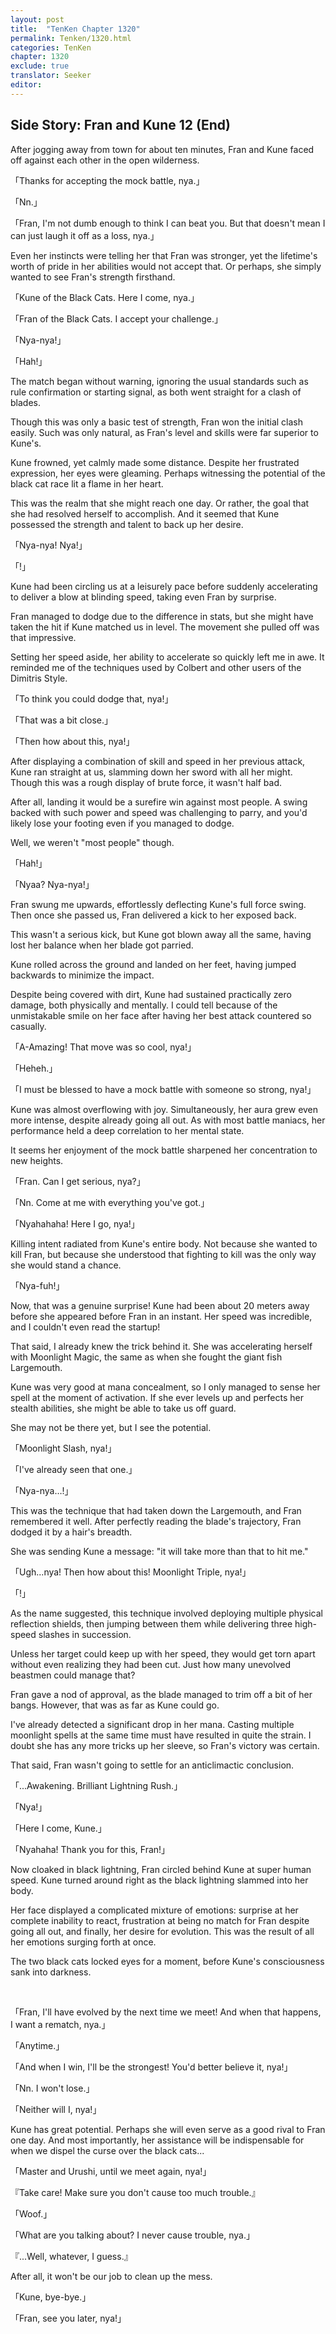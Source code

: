 ```yaml
---
layout: post
title:  "TenKen Chapter 1320"
permalink: Tenken/1320.html
categories: TenKen
chapter: 1320
exclude: true
translator: Seeker
editor: 
---
```

<h2>Side Story: Fran and Kune 12 (End)</h2>

After jogging away from town for about ten minutes, Fran and Kune faced off against each other in the open wilderness.

「Thanks for accepting the mock battle, nya.」

「Nn.」

「Fran, I'm not dumb enough to think I can beat you. But that doesn't mean I can just laugh it off as a loss, nya.」

Even her instincts were telling her that Fran was stronger, yet the lifetime's worth of pride in her abilities would not accept that. Or perhaps, she simply wanted to see Fran's strength firsthand.

「Kune of the Black Cats. Here I come, nya.」

「Fran of the Black Cats. I accept your challenge.」

「Nya-nya!」

「Hah!」

The match began without warning, ignoring the usual standards such as rule confirmation or starting signal, as both went straight for a clash of blades.

Though this was only a basic test of strength, Fran won the initial clash easily. Such was only natural, as Fran's level and skills were far superior to Kune's.

Kune frowned, yet calmly made some distance. Despite her frustrated expression, her eyes were gleaming. Perhaps witnessing the potential of the black cat race lit a flame in her heart.

This was the realm that she might reach one day. Or rather, the goal that she had resolved herself to accomplish. And it seemed that Kune possessed the strength and talent to back up her desire.

「Nya-nya! Nya!」

「!」

Kune had been circling us at a leisurely pace before suddenly accelerating to deliver a blow at blinding speed, taking even Fran by surprise.

Fran managed to dodge due to the difference in stats, but she might have taken the hit if Kune matched us in level. The movement she pulled off was that impressive.

Setting her speed aside, her ability to accelerate so quickly left me in awe. It reminded me of the techniques used by Colbert and other users of the Dimitris Style.

「To think you could dodge that, nya!」

「That was a bit close.」

「Then how about this, nya!」

After displaying a combination of skill and speed in her previous attack, Kune ran straight at us, slamming down her sword with all her might. Though this was a rough display of brute force, it wasn't half bad.

After all, landing it would be a surefire win against most people. A swing backed with such power and speed was challenging to parry, and you'd likely lose your footing even if you managed to dodge.

Well, we weren't "most people" though.

「Hah!」

「Nyaa? Nya-nya!」

Fran swung me upwards, effortlessly deflecting Kune's full force swing. Then once she passed us, Fran delivered a kick to her exposed back.

This wasn't a serious kick, but Kune got blown away all the same, having lost her balance when her blade got parried.

Kune rolled across the ground and landed on her feet, having jumped backwards to minimize the impact.

Despite being covered with dirt, Kune had sustained practically zero damage, both physically and mentally. I could tell because of the unmistakable smile on her face after having her best attack countered so casually.

「A-Amazing! That move was so cool, nya!」

「Heheh.」

「I must be blessed to have a mock battle with someone so strong, nya!」

Kune was almost overflowing with joy. Simultaneously, her aura grew even more intense, despite already going all out. As with most battle maniacs, her performance held a deep correlation to her mental state.

It seems her enjoyment of the mock battle sharpened her concentration to new heights.

「Fran. Can I get serious, nya?」

「Nn. Come at me with everything you've got.」

「Nyahahaha! Here I go, nya!」

Killing intent radiated from Kune's entire body. Not because she wanted to kill Fran, but because she understood that fighting to kill was the only way she would stand a chance.

「Nya-fuh!」

Now, that was a genuine surprise! Kune had been about 20 meters away before she appeared before Fran in an instant. Her speed was incredible, and I couldn't even read the startup!

That said, I already knew the trick behind it. She was accelerating herself with Moonlight Magic, the same as when she fought the giant fish Largemouth.

Kune was very good at mana concealment, so I only managed to sense her spell at the moment of activation. If she ever levels up and perfects her stealth abilities, she might be able to take us off guard.

She may not be there yet, but I see the potential.

「Moonlight Slash, nya!」

「I've already seen that one.」

「Nya-nya…!」

This was the technique that had taken down the Largemouth, and Fran remembered it well. After perfectly reading the blade's trajectory, Fran dodged it by a hair's breadth.

She was sending Kune a message: "it will take more than that to hit me."

「Ugh...nya! Then how about this! Moonlight Triple, nya!」

「!」

As the name suggested, this technique involved deploying multiple physical reflection shields, then jumping between them while delivering three high-speed slashes in succession.

Unless her target could keep up with her speed, they would get torn apart without even realizing they had been cut. Just how many unevolved beastmen could manage that?

Fran gave a nod of approval, as the blade managed to trim off a bit of her bangs. However, that was as far as Kune could go.

I've already detected a significant drop in her mana. Casting multiple moonlight spells at the same time must have resulted in quite the strain. I doubt she has any more tricks up her sleeve, so Fran's victory was certain.

That said, Fran wasn't going to settle for an anticlimactic conclusion.

「...Awakening. Brilliant Lightning Rush.」

「Nya!」

「Here I come, Kune.」

「Nyahaha! Thank you for this, Fran!」

Now cloaked in black lightning, Fran circled behind Kune at super human speed. Kune turned around right as the black lightning slammed into her body.

Her face displayed a complicated mixture of emotions: surprise at her complete inability to react, frustration at being no match for Fran despite going all out, and finally, her desire for evolution. This was the result of all her emotions surging forth at once.

The two black cats locked eyes for a moment, before Kune's consciousness sank into darkness.

<br/>

「Fran, I'll have evolved by the next time we meet! And when that happens, I want a rematch, nya.」

「Anytime.」

「And when I win, I'll be the strongest! You'd better believe it, nya!」

「Nn. I won't lose.」

「Neither will I, nya!」

Kune has great potential. Perhaps she will even serve as a good rival to Fran one day. And most importantly, her assistance will be indispensable for when we dispel the curse over the black cats...

「Master and Urushi, until we meet again, nya!」

『Take care! Make sure you don't cause too much trouble.』

「Woof.」

「What are you talking about? I never cause trouble, nya.」

『...Well, whatever, I guess.』

After all, it won't be our job to clean up the mess.

「Kune, bye-bye.」

「Fran, see you later, nya!」


